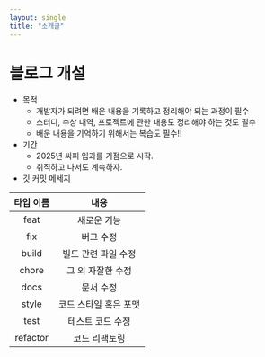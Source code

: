```yaml
---
layout: single
title: "소개글"
---
```

# 블로그 개설

- 목적
  - 개발자가 되려면 배운 내용을 기록하고 정리해야 되는 과정이 필수
  - 스터디, 수상 내역, 프로젝트에 관한 내용도 정리해야 하는 것도 필수
  - 배운 내용을 기억하기 위해서는 복습도 필수!!
- 기간
  - 2025년 싸피 입과를 기점으로 시작.
  - 취직하고 나서도 계속하자.
- 깃 커밋 메세지

|  타입 이름   |      내용      |
|:--------:|:------------:|
|   feat   |    새로운 기능    |
|   fix    |    버그 수정     |
|  build   | 빌드 관련 파일 수정  |
|  chore   |  그 외 자잘한 수정  |
|   docs   |    문서 수정     |
|  style   | 코드 스타일 혹은 포맷 |
|   test   |  테스트 코드 수정   |
| refactor |   코드 리팩토링    |